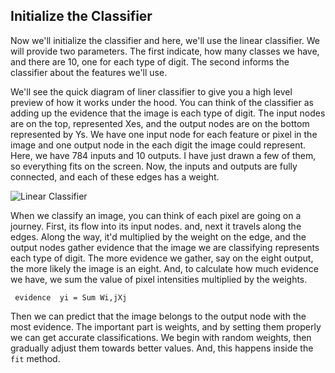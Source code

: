 ## Initialize the Classifier

Now we'll initialize the classifier and here, we'll use the linear classifier. We will provide two parameters. The first indicate, how many classes we have, and there are 10, one for each type of digit. The second informs the classifier about the features we'll use.

We'll see the quick diagram of liner classifier to give you a high level preview of how it works under the hood. You can think of the classifier as adding up the evidence that the image is each type of digit. The input nodes are on the top, represented Xes, and the output nodes are on the bottom represented by Ys. We have one input node for each feature or pixel in the image and one output node in the each digit the image could represent. Here, we have 784 inputs and 10 outputs. I have just drawn a few of them, so everything fits on the screen. Now, the inputs and outputs are fully connected, and each of these edges has a weight.

![Linear Classifier](/mohan08p/scenarios/classification%20of%20handwritten%20digits/assets/Linear_classifier.png)

When we classify an image, you can think of each pixel are going on a journey. First, its flow into its input nodes. and, next it travels along the edges. Along the way, it'd multiplied by the weight on the edge, and the output nodes gather evidence that the image we are classifying represents each type of digit. The more evidence we gather, say on the eight output, the more likely the image is an eight. And, to calculate how much evidence we have, we sum the value of pixel intensities multiplied by the weights.

     evidence  yi = Sum Wi,jXj

Then we can predict that the image belongs to the output node with the most evidence. The important part is weights, and by setting them properly we can get accurate classifications. We begin with random weights, then gradually adjust them towards better values. And, this happens inside the `fit` method.
